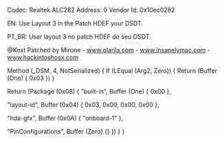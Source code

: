 Codec: Realtek ALC282
Address: 0
Vendor Id: 0x10ec0282


EN: Use Layout 3 in the Patch HDEF your DSDT.

PT_BR: Usar layout 3 no patch HDEF do seu DSDT.

@Kext Patched by Mirone - www.olarila.com - www.insanelymac.com - www.hackintoshosx.com

Method (_DSM, 4, NotSerialized)
{
If (LEqual (Arg2, Zero))
{
Return (Buffer (One)
{
0x03
})
}

Return (Package (0x08)
{
"built-in", 
Buffer (One)
{
0x00
}, 

"layout-id", 
Buffer (0x04)
{
0x03, 0x00, 0x00, 0x00
}, 

"hda-gfx", 
Buffer (0x0A)
{
"onboard-1"
}, 

"PinConfigurations", 
Buffer (Zero) {}
})
}
}

